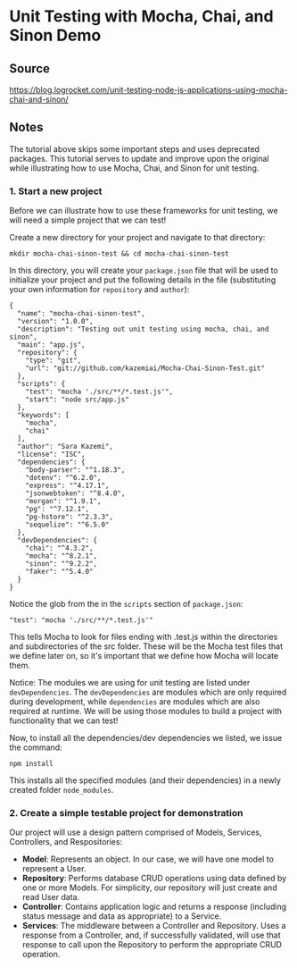 # Unit Testing with Mocha, Chai, and Sinon Demo

## Source
https://blog.logrocket.com/unit-testing-node-js-applications-using-mocha-chai-and-sinon/

## Notes
The tutorial above skips some important steps and uses deprecated packages. This tutorial serves to update and improve upon the original while illustrating how to use Mocha, Chai, and Sinon for unit testing.

### 1. Start a new project

Before we can illustrate how to use these frameworks for unit testing, we will need a simple project that we can test!

Create a new directory for your project and navigate to that directory:

`mkdir mocha-chai-sinon-test && cd mocha-chai-sinon-test`

In this directory, you will create your `package.json` file that will be used to initialize your project and put the following details in the file (substituting your own information for `repository` and `author`):

```
{
  "name": "mocha-chai-sinon-test",
  "version": "1.0.0",
  "description": "Testing out unit testing using mocha, chai, and sinon",
  "main": "app.js",
  "repository": {
    "type": "git",
    "url": "git://github.com/kazemiai/Mocha-Chai-Sinon-Test.git"
  },
  "scripts": {
    "test": "mocha './src/**/*.test.js'",
    "start": "node src/app.js"
  },
  "keywords": [
    "mocha",
    "chai"
  ],
  "author": "Sara Kazemi",
  "license": "ISC",
  "dependencies": {
    "body-parser": "^1.18.3",
    "dotenv": "^6.2.0",
    "express": "^4.17.1",
    "jsonwebtoken": "^8.4.0",
    "morgan": "^1.9.1",
    "pg": "^7.12.1",
    "pg-hstore": "^2.3.3",
    "sequelize": "^6.5.0"
  },
  "devDependencies": {
    "chai": "^4.3.2",
    "mocha": "^8.2.1",
    "sinon": "^9.2.2",
    "faker": "^5.4.0"
  }
}
```

Notice the glob from the in the `scripts` section of `package.json`:

`"test": "mocha './src/**/*.test.js'"`

This tells Mocha to look for files ending with .test.js within the directories and subdirectories of the src folder. These will be the Mocha test files that we define later on, so it's important that we define how Mocha will locate them.

Notice: The modules we are using for unit testing are listed under `devDependencies`. The `devDependencies` are modules which are only required during development, while `dependencies` are modules which are also required at runtime. We will be using those modules to build a project with functionality that we can test!

Now, to install all the dependencies/dev dependencies we listed, we issue the command:

`npm install`

This installs all the specified modules (and their dependencies) in a newly created folder `node_modules`.


### 2. Create a simple testable project for demonstration
Our project will use a design pattern comprised of Models, Services, Controllers, and Respositories:

* **Model**: Represents an object. In our case, we will have one model to represent a User. 
* **Repository**: Performs database CRUD operations using data defined by one or more Models. For simplicity, our repository will just create and read User data.
* **Controller**: Contains application logic and returns a response (including status message and data as appropriate) to a Service.
* **Services**: The middleware between a Controller and Repository. Uses a response from a Controller, and, if successfully validated, will use that response to call upon the Repository to perform the appropriate CRUD operation.


